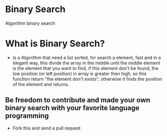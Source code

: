 # Binary Search
Algorithm binary search

# What is Binary Search?
- Is a Algorithm that need a list sorted, for search a element, fast and in a elegant way,
this divide the array in the middle until the middle element is the element that you want
to find, if this element don't be found, the low position (or left position) in array is greater then
high, so this function return "the element don't exists", otherwise it finds the position of the element and returns.

## Be freedom to contribute and made your own binary search with your favorite language programming 
- Fork this and send a pull request
